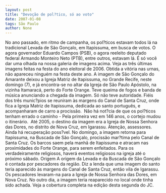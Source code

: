```yaml
---
layout: post
title: "Devoção de pol?tico, só ao voto"
date: 2007-01-08
tags: São Paulo
author: None
---
```

No ano passado, em ritmo de campanha, os pol?ticos estavam todos lá na tradicional Levada de São Gonçalo, em Itapissuma, em busca de votos. 
O agora governador Eduardo Campos (PSB), o agora reeleito deputado federal Armando Monteiro Neto (PTB), entre outros, estavam lá. É só você dar uma olhada na nossa galeria de imagens acima. Veja as três últimas imagens feitas na festa do ano eleitoral de 2006.
Obtida a vitória nas urnas, não apareceu ninguém na festa deste ano. 
A imagem de São Gonçalo do Amarante deixou a Igreja Matriz de Itapissuma, no Grande Recife, neste domingo (7), e já encontra-se no altar da Igreja de São Paulo Apóstolo, na vizinha Itamaracá, perto do Forte Orange. 
Teve queima de fogos e banda de música anunciando&nbsp;a chegada da imagem. Só não teve autoridade.
Fiéis dos três munic?pios se reuniram às margens do Canal de Santa Cruz, onde fica a Igreja Matriz de Itapissuma, dedicada ao santo português, e acompanharam de carro a procissão.&nbsp;
Não há not?cia de que os pol?ticos tenham errado o caminho - Pela primeira vez em 146 anos, o cortejo mudou o itinerário.&nbsp; 
Até 2005, o destino da imagem era a Igreja de Nossa Senhora das Dores, no distrito de Nova Cruz, em Igarassu. 
Atenção, assessores. Ainda há recuperação poss?vel.
No domingo, a imagem retorna para Itapissuma, na Buscada de São Gonçalo, procissão mar?tima pelo Canal de Santa Cruz. Os barcos saem pela manhã de Itapissuma e atracam nas proximidades do Forte Orange, para serem enfeitados.
Para os verdadeiramente religiosos, haverá eventos religiosos na igreja até o próximo sábado.
Origem
A origem da Levada e da Buscada de São Gonçalo é contada por pescadores da região. Diz a lenda que uma imagem do santo teria aparecido às margens do Canal de Santa Cruz, então vila de Igarassu. Os pescadores levaram-na para a Igreja de Nossa Senhora das Dores, em Nova Cruz. No outro dia, a imagem teria reaparecido no local onde tinha sido achada.
Veja a cobertura completa na edição desta segunda do JC. 